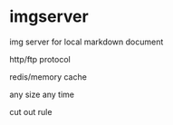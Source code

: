 # imgserver

img server for local markdown document

http/ftp protocol

redis/memory cache

any size any time

cut out rule